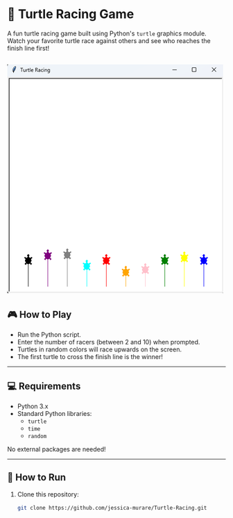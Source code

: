 # 🐢 Turtle Racing Game

A fun turtle racing game built using Python's `turtle` graphics module. Watch your favorite turtle race against others and see who reaches the finish line first!

![Turtle Racing Screenshot](turtle_racing.png)
---

## 🎮 How to Play

- Run the Python script.
- Enter the number of racers (between 2 and 10) when prompted.
- Turtles in random colors will race upwards on the screen.
- The first turtle to cross the finish line is the winner!

---

## 💻 Requirements

- Python 3.x
- Standard Python libraries:
  - `turtle`
  - `time`
  - `random`

No external packages are needed!

---

## 🚀 How to Run

1. Clone this repository:

   ```bash
   git clone https://github.com/jessica-murare/Turtle-Racing.git

